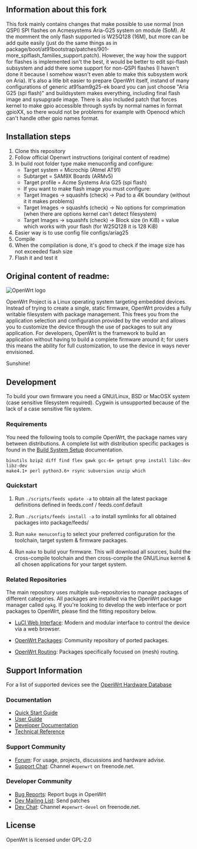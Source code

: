 ## Information about this fork
This fork mainly contains changes that make possible to use normal (non QSPI) SPI flashes on Acmesystems Aria-G25 system on module (SoM). At the momment the only flash supported is W25Q128 (16M), but more can be add quite easily (just do the same things as in package/boot/at91bootstrap/patches/901-more_spiflash_families_support.patch). However, the way how the support for flashes is implemented isn't the best, it would be better to edit spi-flash subsystem and add there some support for non-QSPI flashes (I haven't done it because I somehow wasn't even able to make this subsystem work on Aria). It's also a litle bit easier to prepare OpenWrt itself, instand of many configurations of generic at91sam9g25-ek board you can just choose "Aria G25 (spi flash)" and buildsystem makes everything, including final flash image and sysupgrade image. There is also included patch that forces kernel to make gpio accessible through sysfs by normal names in format gpioXX, so there would not be problems for example with Openocd which can't handle other gpio names format.

## Installation steps
1) Clone this repository
2) Follow official Openwrt instructions (original content of readme)
3) In build root folder type make menuconfig and configure:
    * Target system = Microchip (Atmel AT91)
    * Subtarget = SAM9X Boards (ARMv5)
    * Target profile = Acme Systems Aria G25 (spi flash)
    * If you want to make flash image you must configure:
    * Target Images -> squashfs (check) -> Pad to a 4K boundary (without it it makes problems)
    * Target Images -> squashfs (check) -> No options for comprimation (when there are options kernel can't detect filesystem)
    * Target Images -> squashfs (check) -> Block size (in KiB) = value which works with your flash (for W25Q128 it is 128 KiB)
4) Easier way is to use config file configs/ariag25
5) Compile
6) When the compilation is done, it's good to check if the image size has not exceeded flash size
7) Flash it and test it

## Original content of readme:
![OpenWrt logo](include/logo.png)

OpenWrt Project is a Linux operating system targeting embedded devices. Instead
of trying to create a single, static firmware, OpenWrt provides a fully
writable filesystem with package management. This frees you from the
application selection and configuration provided by the vendor and allows you
to customize the device through the use of packages to suit any application.
For developers, OpenWrt is the framework to build an application without having
to build a complete firmware around it; for users this means the ability for
full customization, to use the device in ways never envisioned.

Sunshine!

## Development

To build your own firmware you need a GNU/Linux, BSD or MacOSX system (case
sensitive filesystem required). Cygwin is unsupported because of the lack of a
case sensitive file system.

### Requirements

You need the following tools to compile OpenWrt, the package names vary between
distributions. A complete list with distribution specific packages is found in
the [Build System Setup](https://openwrt.org/docs/guide-developer/build-system/install-buildsystem)
documentation.

```
binutils bzip2 diff find flex gawk gcc-6+ getopt grep install libc-dev libz-dev
make4.1+ perl python3.6+ rsync subversion unzip which
```

### Quickstart

1. Run `./scripts/feeds update -a` to obtain all the latest package definitions
   defined in feeds.conf / feeds.conf.default

2. Run `./scripts/feeds install -a` to install symlinks for all obtained
   packages into package/feeds/

3. Run `make menuconfig` to select your preferred configuration for the
   toolchain, target system & firmware packages.

4. Run `make` to build your firmware. This will download all sources, build the
   cross-compile toolchain and then cross-compile the GNU/Linux kernel & all chosen
   applications for your target system.

### Related Repositories

The main repository uses multiple sub-repositories to manage packages of
different categories. All packages are installed via the OpenWrt package
manager called `opkg`. If you're looking to develop the web interface or port
packages to OpenWrt, please find the fitting repository below.

* [LuCI Web Interface](https://github.com/openwrt/luci): Modern and modular
  interface to control the device via a web browser.

* [OpenWrt Packages](https://github.com/openwrt/packages): Community repository
  of ported packages.

* [OpenWrt Routing](https://github.com/openwrt-routing/packages): Packages
  specifically focused on (mesh) routing.

## Support Information

For a list of supported devices see the [OpenWrt Hardware Database](https://openwrt.org/supported_devices)

### Documentation

* [Quick Start Guide](https://openwrt.org/docs/guide-quick-start/start)
* [User Guide](https://openwrt.org/docs/guide-user/start)
* [Developer Documentation](https://openwrt.org/docs/guide-developer/start)
* [Technical Reference](https://openwrt.org/docs/techref/start)

### Support Community

* [Forum](https://forum.openwrt.org): For usage, projects, discussions and hardware advise.
* [Support Chat](https://webchat.freenode.net/#openwrt): Channel `#openwrt` on freenode.net.

### Developer Community

* [Bug Reports](https://bugs.openwrt.org): Report bugs in OpenWrt
* [Dev Mailing List](https://lists.openwrt.org/mailman/listinfo/openwrt-devel): Send patches
* [Dev Chat](https://webchat.freenode.net/#openwrt-devel): Channel `#openwrt-devel` on freenode.net.

## License

OpenWrt is licensed under GPL-2.0
